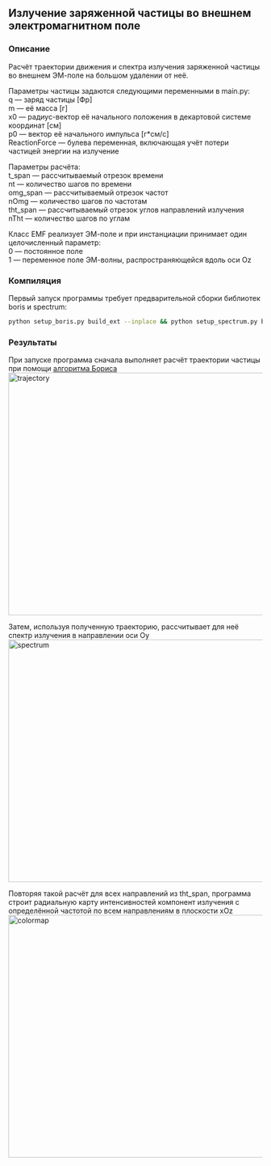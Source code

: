 ## Излучение заряженной частицы во внешнем электромагнитном поле
### Описание
Расчёт траектории движения и спектра излучения заряженной частицы во внешнем ЭМ-поле на большом удалении от неё.

Параметры частицы задаются следующими переменными в main.py:  
q — заряд частицы [Фр]  
m — её масса [г]  
x0 — радиус-вектор её начального положения в декартовой системе координат [см]  
p0 — вектор её начального импульса [г*см/с]  
ReactionForce — булева переменная, включающая учёт потери частицей энергии на излучение

Параметры расчёта:  
t_span — расcчитываемый отрезок времени  
nt — количество шагов по времени  
omg_span — расcчитываемый отрезок частот  
nOmg — количество шагов по частотам  
tht_span — расcчитываемый отрезок углов направлений излучения  
nTht — количество шагов по углам  

Класс EMF реализует ЭМ-поле и при инстанциации принимает один целочисленный параметр:  
0 — постоянное поле  
1 — переменное поле ЭМ-волны, распространяющейся вдоль оси Oz  

### Компиляция
Первый запуск программы требует предварительной сборки библиотек boris и spectrum:  
```bash
python setup_boris.py build_ext --inplace && python setup_spectrum.py build_ext --inplace
```

### Результаты
При запуске программа сначала выполняет расчёт траектории частицы при помощи [алгоритма Бориса](https://www.particleincell.com/2011/vxb-rotation/)  
<img width="640" height="480" alt="trajectory" src="https://github.com/user-attachments/assets/71203665-304a-4641-9601-68a4ea378e56" />  

Затем, используя полученную траекторию, расcчитывает для неё спектр излучения в направлении оси Oy  
<img width="640" height="480" alt="spectrum" src="https://github.com/user-attachments/assets/43d2f2ff-8906-41f2-8dc0-76e9c6583514" />  

Повторяя такой расчёт для всех направлений из tht_span, программа строит радиальную карту интенсивностей компонент излучения с определённой частотой по всем направлениям в плоскости xOz  
<img width="640" height="480" alt="colormap" src="https://github.com/user-attachments/assets/81828345-5e26-4e5f-8f6d-a89ff40b493a" />


